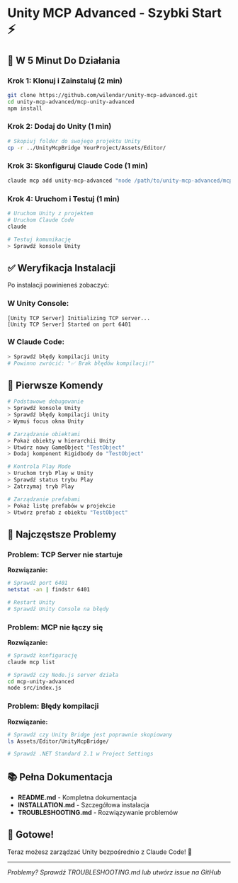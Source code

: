 # Unity MCP Advanced - Szybki Start ⚡

## 🎯 W 5 Minut Do Działania

### Krok 1: Klonuj i Zainstaluj (2 min)
```bash
git clone https://github.com/wilendar/unity-mcp-advanced.git
cd unity-mcp-advanced/mcp-unity-advanced
npm install
```

### Krok 2: Dodaj do Unity (1 min)
```bash
# Skopiuj folder do swojego projektu Unity
cp -r ../UnityMcpBridge YourProject/Assets/Editor/
```

### Krok 3: Skonfiguruj Claude Code (1 min)
```bash
claude mcp add unity-mcp-advanced "node /path/to/unity-mcp-advanced/mcp-unity-advanced/src/index.js"
```

### Krok 4: Uruchom i Testuj (1 min)
```bash
# Uruchom Unity z projektem
# Uruchom Claude Code
claude

# Testuj komunikację
> Sprawdź konsole Unity
```

## ✅ Weryfikacja Instalacji

Po instalacji powinieneś zobaczyć:

### W Unity Console:
```
[Unity TCP Server] Initializing TCP server...
[Unity TCP Server] Started on port 6401
```

### W Claude Code:
```bash
> Sprawdź błędy kompilacji Unity
# Powinno zwrócić: "✅ Brak błędów kompilacji!"
```

## 🚀 Pierwsze Komendy

```bash
# Podstawowe debugowanie
> Sprawdź konsole Unity
> Sprawdź błędy kompilacji Unity
> Wymuś focus okna Unity

# Zarządzanie obiektami
> Pokaż obiekty w hierarchii Unity
> Utwórz nowy GameObject "TestObject"
> Dodaj komponent Rigidbody do "TestObject"

# Kontrola Play Mode
> Uruchom tryb Play w Unity
> Sprawdź status trybu Play
> Zatrzymaj tryb Play

# Zarządzanie prefabami
> Pokaż listę prefabów w projekcie
> Utwórz prefab z obiektu "TestObject"
```

## 🔧 Najczęstsze Problemy

### Problem: TCP Server nie startuje
**Rozwiązanie:**
```bash
# Sprawdź port 6401
netstat -an | findstr 6401

# Restart Unity
# Sprawdź Unity Console na błędy
```

### Problem: MCP nie łączy się
**Rozwiązanie:**
```bash
# Sprawdź konfigurację
claude mcp list

# Sprawdź czy Node.js server działa
cd mcp-unity-advanced
node src/index.js
```

### Problem: Błędy kompilacji
**Rozwiązanie:**
```bash
# Sprawdź czy Unity Bridge jest poprawnie skopiowany
ls Assets/Editor/UnityMcpBridge/

# Sprawdź .NET Standard 2.1 w Project Settings
```

## 📚 Pełna Dokumentacja

- **README.md** - Kompletna dokumentacja
- **INSTALLATION.md** - Szczegółowa instalacja
- **TROUBLESHOOTING.md** - Rozwiązywanie problemów

## 🎉 Gotowe!

Teraz możesz zarządzać Unity bezpośrednio z Claude Code! 🚀

---

*Problemy? Sprawdź TROUBLESHOOTING.md lub utwórz issue na GitHub*